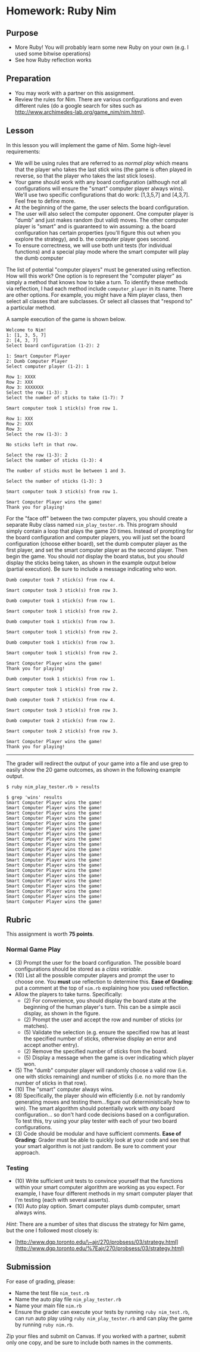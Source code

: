 Homework: Ruby Nim
==================

Purpose
-------

-   More Ruby! You will probably learn some new Ruby on your own (e.g. I used
    some bitwise operations)
-   See how Ruby reflection works

Preparation
-----------

-   You may work with a partner on this assignment.
-   Review the rules for Nim. There are various configurations and even
    different rules (do a google search for sites such as
    <http://www.archimedes-lab.org/game_nim/nim.html>).

Lesson
------

In this lesson you will implement the game of Nim. Some high-level requirements:

-   We will be using rules that are referred to as *normal play* which means
    that the player who takes the last stick wins (the game is often played in
    reverse, so that the player who takes the last stick loses).
-   Your game should work with any board configuration (although not all
    configurations will ensure the "smart" computer player always wins). We'll
    use two specific configurations that do work: \[1,3,5,7\] and \[4,3,7\].
    Feel free to define more.
-   At the beginning of the game, the user selects the board configuration.
-   The user will also select the computer opponent. One computer player is
    "dumb" and just makes random (but valid) moves. The other computer player is
    "smart" and is guaranteed to win assuming:
        a.  the board configuration has certain properties (you'll figure this
            out when you explore the strategy), and
        b.  the computer player goes second.
-   To ensure correctness, we will use both unit tests (for individual
    functions) and a special play mode where the smart computer will play the
    dumb computer

The list of potential "computer players" must be generated using reflection. How
will this work? One option is to represent the "computer player" as simply a
method that knows how to take a turn. To identify these methods via reflection,
I had each method include `computer_player` in its name. There are other
options. For example, you might have a Nim player class, then select all classes
that are subclasses. Or select all classes that "respond to" a particular
method.

A sample execution of the game is shown below.

```
Welcome to Nim!
1: [1, 3, 5, 7]
2: [4, 3, 7]
Select board configuration (1-2): 2

1: Smart Computer Player
2: Dumb Computer Player 
Select computer player (1-2): 1

Row 1: XXXX
Row 2: XXX
Row 3: XXXXXXX
Select the row (1-3): 3
Select the number of sticks to take (1-7): 7

Smart computer took 1 stick(s) from row 1.

Row 1: XXX
Row 2: XXX
Row 3: 
Select the row (1-3): 3

No sticks left in that row.

Select the row (1-3): 2
Select the number of sticks (1-3): 4

The number of sticks must be between 1 and 3.

Select the number of sticks (1-3): 3

Smart computer took 3 stick(s) from row 1.

Smart Computer Player wins the game!
Thank you for playing!
```

For the "face off" between the two computer players, you should create a
separate Ruby class named `nim_play_tester.rb`. This program should simply contain
a loop that plays the game 20 times. Instead of prompting for the board
configuration and computer players, you will just set the board configuration
(choose either board), set the dumb computer player as the first player, and set
the smart computer player as the second player. Then begin the game. You should
*not* display the board status, but you *should* display the sticks being taken,
as shown in the example output below (partial execution). Be sure to include a
message indicating who won.

```
Dumb computer took 7 stick(s) from row 4.

Smart computer took 3 stick(s) from row 3.

Dumb computer took 1 stick(s) from row 1.

Smart computer took 1 stick(s) from row 2.

Dumb computer took 1 stick(s) from row 3.

Smart computer took 1 stick(s) from row 2.

Dumb computer took 1 stick(s) from row 3.

Smart computer took 1 stick(s) from row 2.

Smart Computer Player wins the game!
Thank you for playing!

Dumb computer took 1 stick(s) from row 1.

Smart computer took 1 stick(s) from row 2.

Dumb computer took 7 stick(s) from row 4.

Smart computer took 3 stick(s) from row 3.

Dumb computer took 2 stick(s) from row 2.

Smart computer took 2 stick(s) from row 3.

Smart Computer Player wins the game!
Thank you for playing!
```

--------------------------------------------------------------------------------

The grader will redirect the output of your game into a file and use grep to
easily show the 20 game outcomes, as shown in the following example output.

```
$ ruby nim_play_tester.rb > results

$ grep 'wins' results
Smart Computer Player wins the game!
Smart Computer Player wins the game!
Smart Computer Player wins the game!
Smart Computer Player wins the game!
Smart Computer Player wins the game!
Smart Computer Player wins the game!
Smart Computer Player wins the game!
Smart Computer Player wins the game!
Smart Computer Player wins the game!
Smart Computer Player wins the game!
Smart Computer Player wins the game!
Smart Computer Player wins the game!
Smart Computer Player wins the game!
Smart Computer Player wins the game!
Smart Computer Player wins the game!
Smart Computer Player wins the game!
Smart Computer Player wins the game!
Smart Computer Player wins the game!
Smart Computer Player wins the game!
Smart Computer Player wins the game!
```

Rubric
------

This assignment is worth **75 points**.

### Normal Game Play

-   \(3) Prompt the user for the board configuration. The possible board
    configurations should be stored as a *class variable*.
-   \(10) List all the possible computer players and prompt the user to choose one.
    You **must** use reflection to determine this. **Ease of Grading**: put a
    comment at the top of `nim.rb` explaining how you used reflection.
-   Allow the players to take turns. Specifically:
    -   \(2) For convenience, you should display the board state at the beginning of the
        human player's turn. This can be a simple ascii display, as shown in the figure.
    -   \(2) Prompt the user and accept the row and number of sticks (or matches).
    -   \(5) Validate the selection (e.g. ensure the specified row has at least the
        specified number of sticks, otherwise display an error and accept another
        entry).
    -   \(2) Remove the specified number of sticks from the board.
    -   \(5) Display a message when the game is over indicating which player won.
-   \(5) The "dumb" computer player will randomly choose a valid row (i.e. one with
    sticks remaining) and number of sticks (i.e. no more than the number of sticks
    in that row).
-   \(10) The "smart" computer always wins.
-   \(8) Specifically, the player should win efficiently (i.e. not by randomly
    generating moves and testing them...figure out deterministically how to win).
    The smart algorithm should potentially work with *any* board configuration... so
    don't hard code decisions based on a configuration. To test this, try using your
    play tester with each of your two board configurations.
-   \(3) Code should be modular and have sufficient comments. **Ease of Grading**:
    Grader must be able to quickly look at your code and see that your smart
    algorithm is not just random. Be sure to comment your approach.

### Testing

-   \(10) Write sufficient unit tests to convince yourself that the functions within
    your smart computer algorithm are working as you expect. For example, I have
    four different methods in my smart computer player that I'm testing (each with
    several asserts).
-   \(10) Auto play option. Smart computer plays dumb computer, smart always wins.

*Hint*: There are a number of sites that discuss the strategy for Nim game, but
the one I followed most closely is:

-   [http://www.dgp.toronto.edu/\~ajr/270/probsess/03/strategy.html](http://www.dgp.toronto.edu/%7Eajr/270/probsess/03/strategy.html)

Submission
----------

For ease of grading, please:

-   Name the test file `nim_test.rb`
-   Name the auto play file `nim_play_tester.rb`
-   Name your main file `nim.rb`
-   Ensure the grader can execute your tests by running `ruby nim_test.rb`, can
    run auto play using `ruby nim_play_tester.rb` and can play the game by
    running `ruby nim.rb`.

Zip your files and submit on Canvas. If you worked with a partner, submit only
one copy, and be sure to include both names in the comments.

